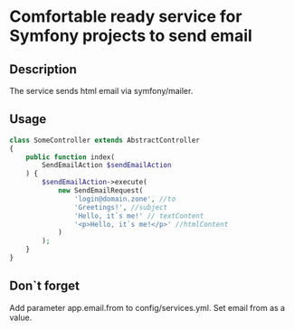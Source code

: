 # Comfortable ready service for Symfony projects to send email

## Description
The service sends html email via symfony/mailer.

## Usage
```php
class SomeController extends AbstractController
{
    public function index(
        SendEmailAction $sendEmailAction 
    ) {
        $sendEmailAction->execute(
            new SendEmailRequest(
                'login@domain.zone', //to
                'Greetings!', //subject
                'Hello, it`s me!' // textContent
                '<p>Hello, it`s me!</p>' //htmlContent
            )        
        );
    }
}
```

## Don`t forget
Add parameter app.email.from to config/services.yml. Set email from as a value.
